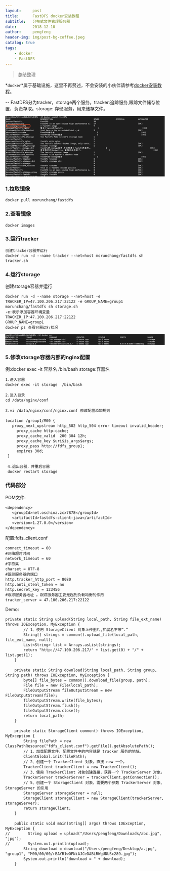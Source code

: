 ```yaml
---
layout:     post
title:      FastDFS docker安装教程
subtitle:   分布式文件管理服务器
date:       2018-12-10
author:     pengfeng
header-img: img/post-bg-coffee.jpeg
catalog: true
tags:
    - docker
    - FastDFS
---
```


>总结整理

  *`docker`*属于基础设施，这里不再赘述，不会安装的小伙伴请参考[docker安装教程](http://www.runoob.com/docker/docker-tutorial.html)。
  
  --
  FastDFS分为tracker，storage两个服务。tracker:追踪服务,跟踪文件储存位置，负责存取。storage: 存储服务，用来储存文件。
  
  ![](/img/fastdfs-docker.jpg)
  
### 1.拉取镜像
    docker pull morunchang/fastdfs

### 2.查看镜像
    docker images
    
### 3.运行tracker
    创建tracker容器并运行
    docker run -d --name tracker --net=host morunchang/fastdfs sh tracker.sh

### 4.运行storage
创建storage容器并运行
    
    docker run -d --name storage --net=host -e TRACKER_IP=47.100.206.217:22122 -e GROUP_NAME=group1 morunchang/fastdfs sh storage.sh
    -e:表示添加容器环境变量
    TRACKER_IP:47.100.206.217:22122
    GROUP_NAME=group1
    docker ps 查看容器运行状况
   ![](/img/fastdfs-ps-a.jpg)
    
### 5.修改storage容器内部的nginx配置
例:docker exec -it 容器名 /bin/bash
storage:容器名

    1.进入容器
    docker exec -it storage  /bin/bash
    
    2.进入目录
    cd /data/nginx/conf
    
    3.vi /data/nginx/conf/nginx.conf 修改配置添加规则
    
    location /group1/M00 {
       proxy_next_upstream http_502 http_504 error timeout invalid_header;
         proxy_cache http-cache;
         proxy_cache_valid  200 304 12h;
         proxy_cache_key $uri$is_args$args;
         proxy_pass http://fdfs_group1;
         expires 30d;
     }
     
     4.退出容器，并重启容器
     docker restart storage
     

### 代码部分
    
POM文件:

    <dependency>
       <groupId>net.oschina.zcx7878</groupId>
       <artifactId>fastdfs-client-java</artifactId>
       <version>1.27.0.0</version>
    </dependency>

配置:fdfs_client.conf
    
    connect_timeout = 60
    #网络超时时间
    network_timeout = 60
    #字符集
    charset = UTF-8
    #跟踪服务器的端口
    http.tracker_http_port = 8080
    http.anti_steal_token = no
    http.secret_key = 123456
    #跟踪服务器地址 。跟踪服务器主要是起到负载均衡的作用
    tracker_server = 47.100.206.217:22122
    
Demo:

    private static String upload(String local_path, String file_ext_name) throws IOException, MyException {
            // 1、使用 StorageClient 对象上传图片,扩展名不带“.”
            String[] strings = common().upload_file(local_path, file_ext_name, null);
            List<String> list = Arrays.asList(strings);
            return "http://47.100.206.217/" + list.get(0) + "/" + list.get(1);
        }
    
        private static String download(String local_path, String group, String path) throws IOException, MyException {
            byte[] file_bytes = common().download_file(group, path);
            File file = new File(local_path);
            FileOutputStream fileOutputStream = new FileOutputStream(file);
            fileOutputStream.write(file_bytes);
            fileOutputStream.flush();
            fileOutputStream.close();
            return local_path;
        }
    
        private static StorageClient common() throws IOException, MyException {
            String filePath = new ClassPathResource("fdfs_client.conf").getFile().getAbsolutePath();
            // 1、加载配置文件，配置文件中的内容就是 tracker 服务的地址。
            ClientGlobal.init(filePath);
            // 2、创建一个 TrackerClient 对象。直接 new 一个。
            TrackerClient trackerClient = new TrackerClient();
            // 3、使用 TrackerClient 对象创建连接，获得一个 TrackerServer 对象。
            TrackerServer trackerServer = trackerClient.getConnection();
            // 5、创建一个 StorageClient 对象，需要两个参数 TrackerServer 对象、StorageServer 的引用
            StorageServer storageServer = null;
            StorageClient storageClient = new StorageClient(trackerServer, storageServer);
            return storageClient;
        }
    
        public static void main(String[] args) throws IOException, MyException {
    //        String upload = upload("/Users/pengfeng/Downloads/abc.jpg", "jpg");
    //        System.out.println(upload);
            String download = download("/Users/pengfeng/Desktop/a.jpg", "group1", "M00/00/00/rBAYR1wOFNiAJCeDABLRWgUDUSc289.jpg");
            System.out.println("download = " + download);
        }    





















    
